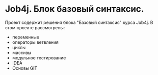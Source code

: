 # Job4j. Блок базовый синтаксис.
 Проект содержит решения блока "Базовый синтаксис" курса Job4j.
 В этом проекте рассмотрены: 
- переменные
- операторы ветвления
- циклы
- массивы
- модульное тестирование
- IDEA
- Основы GIT